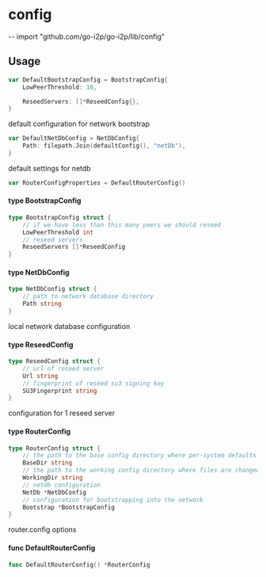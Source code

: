 # config
--
    import "github.com/go-i2p/go-i2p/lib/config"


## Usage

```go
var DefaultBootstrapConfig = BootstrapConfig{
	LowPeerThreshold: 10,

	ReseedServers: []*ReseedConfig{},
}
```
default configuration for network bootstrap

```go
var DefaultNetDbConfig = NetDbConfig{
	Path: filepath.Join(defaultConfig(), "netDb"),
}
```
default settings for netdb

```go
var RouterConfigProperties = DefaultRouterConfig()
```

#### type BootstrapConfig

```go
type BootstrapConfig struct {
	// if we have less than this many peers we should reseed
	LowPeerThreshold int
	// reseed servers
	ReseedServers []*ReseedConfig
}
```


#### type NetDbConfig

```go
type NetDbConfig struct {
	// path to network database directory
	Path string
}
```

local network database configuration

#### type ReseedConfig

```go
type ReseedConfig struct {
	// url of reseed server
	Url string
	// fingerprint of reseed su3 signing key
	SU3Fingerprint string
}
```

configuration for 1 reseed server

#### type RouterConfig

```go
type RouterConfig struct {
	// the path to the base config directory where per-system defaults are stored
	BaseDir string
	// the path to the working config directory where files are changed
	WorkingDir string
	// netdb configuration
	NetDb *NetDbConfig
	// configuration for bootstrapping into the network
	Bootstrap *BootstrapConfig
}
```

router.config options

#### func  DefaultRouterConfig

```go
func DefaultRouterConfig() *RouterConfig
```
